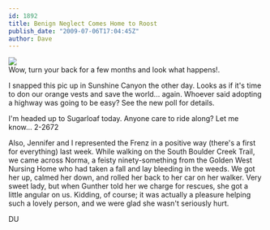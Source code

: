 ```yaml
---
id: 1892
title: Benign Neglect Comes Home to Roost
publish_date: "2009-07-06T17:04:45Z"
author: Dave
---
```

![](http://www.flagstafffrenzy.org/wp-content/uploads/2009/07/garbage.jpg)  
Wow, turn your back for a few months and look what happens!.

I snapped this pic up in Sunshine Canyon the other day. Looks as if it's time to don our orange vests and save the world... again. Whoever said adopting a highway was going to be easy? See the new poll for details.

I'm headed up to Sugarloaf today. Anyone care to ride along? Let me know... 2-2672

Also, Jennifer and I represented the Frenz in a positive way (there's a first for everything) last week. While walking on the South Boulder Creek Trail, we came across Norma, a feisty ninety-something from the Golden West Nursing Home who had taken a fall and lay bleeding in the weeds. We got her up, calmed her down, and rolled her back to her car on her walker. Very sweet lady, but when Gunther told her we charge for rescues, she got a little angular on us. Kidding, of course; it was actually a pleasure helping such a lovely person, and we were glad she wasn't seriously hurt.

DU

